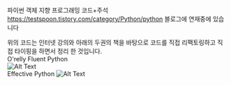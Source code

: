 파이썬 객체 지향 프로그래밍 코드+주석 
https://testspoon.tistory.com/category/Python/python  블로그에 연재중에 있습니다

위의 코드는 인터넷 강의와 아래의 두권의 책을 바탕으로 코드를 직접 리팩토링하고 직접 타이핑을 하면서 정리 한 것입니다.  
O'relly Fluent Python  
![Alt Text](https://m.media-amazon.com/images/S/aplus-media/vc/ff638fd3-a039-4ca3-adb9-f2283d2dafb2.png)    
Effective Python
![Alt Text](https://images-na.ssl-images-amazon.com/images/I/514H6h597qL._SX380_BO1,204,203,200_.jpg)     

